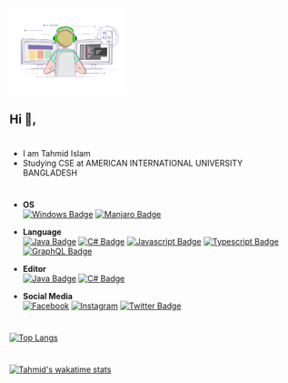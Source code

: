 
<img width="40%" src="coding-freak.gif">

## Hi 👋,

#
- I am Tahmid Islam 
- Studying CSE at AMERICAN INTERNATIONAL UNIVERSITY BANGLADESH
  
#
- **OS**</br>
[![Windows Badge](https://img.shields.io/badge/-Windows-blue?style=for-the-badge&labelColor=gray&logo=windows&logoColor=blue)](#) 
[![Manjaro Badge](https://img.shields.io/badge/-Manjaro-3C873A?style=for-the-badge&labelColor=gray&logo=manjaro&logoColor=3C873A)](#)

- **Language**</br>
[![Java Badge](https://img.shields.io/badge/-Java-red?style=for-the-badge&labelColor=gray&logo=java&logoColor=orange)](#) 
[![C# Badge](https://img.shields.io/badge/-cSharp-blueviolet?style=for-the-badge&labelColor=gray&logo=c-sharp&logoColor=blueviolet)](#) 
[![Javascript Badge](https://img.shields.io/badge/C%2B%2B-1ca0f1?style=for-the-badge&labelColor=gray&logo=c%2B%2B&logoColor=1ca0f1)](#) 
[![Typescript Badge](https://img.shields.io/badge/-Python-007acc?style=for-the-badge&labelColor=gray&logo=Python&logoColor=007acc)](#) 
[![GraphQL Badge](https://img.shields.io/badge/-sql-lightblue?style=for-the-badge&labelColor=gray&logo=oracle&logoColor=red)](#)

- **Editor**</br>
[![Java Badge](https://img.shields.io/badge/-nvim-3C873A?style=for-the-badge&labelColor=gray&logo=neovim&logoColor=3C873A)](#) 
[![C# Badge](https://img.shields.io/badge/-VSCode-blue?style=for-the-badge&labelColor=gray&logo=visual-studio-code&logoColor=blue)](#) 

- **Social Media**</br>
[![Facebook](https://img.shields.io/badge/Facebook-blue?style=for-the-badge&logo=facebook&logoColor=white)](https://www.facebook.com/tahmid.rifat73/)
[![Instagram](https://img.shields.io/badge/Instagram-e84393?style=for-the-badge&logo=instagram&logoColor=white)](https://www.instagram.com/tahmidrifat)
[![Twitter Badge](https://img.shields.io/badge/Twitter-1ca0f1?style=for-the-badge&logo=twitter&logoColor=white&link=https://twitter.com/Ipenywis)](https://twitter.com/tahmid73)

#
[![Top Langs](https://github-readme-stats.vercel.app/api/top-langs/?username=tahmid73&langs_count=6&theme=dark&layout=compact)](https://github.com/tahmid73)
# 
[![Tahmid's wakatime stats](https://github-readme-stats.vercel.app/api/wakatime?username=tahmid73&theme=dark&layout=compact)](https://github.com/tahmid73)
